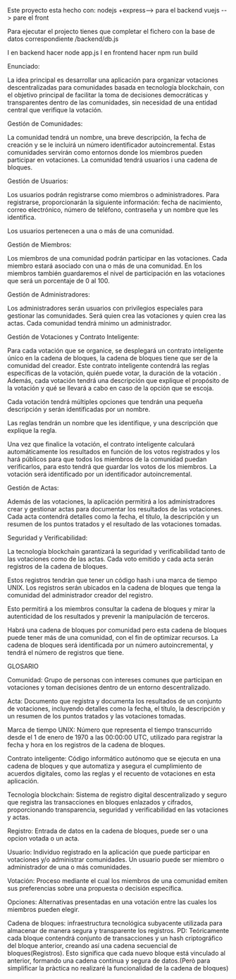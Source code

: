 Este proyecto esta hecho con: nodejs +express--> para el backend vuejs --> pare el front

Para ejecutar el projecto tienes que completar el fichero con la base de datos correspondiente /backend/db.js

I en backend hacer node app.js
I en frontend hacer npm run build








Enunciado:

La idea principal es desarrollar una aplicación para organizar votaciones descentralizadas para comunidades basada en tecnología blockchain, con el objetivo principal de facilitar la toma de decisiones democráticas y transparentes dentro de las comunidades, sin necesidad de una entidad central que verifique la votación.

Gestión de Comunidades:

La comunidad tendrá un nombre, una breve descripción, la fecha de creación y se le incluirá un número identificador autoincremental. Estas comunidades servirán como entornos donde los miembros pueden participar en votaciones. La comunidad tendrá usuarios i una cadena de bloques.

Gestión de Usuarios:

Los usuarios podrán registrarse como miembros o administradores. Para registrarse, proporcionarán la siguiente información: fecha de nacimiento, correo electrónico, número de teléfono, contraseña  y un nombre que les identifica.

Los usuarios pertenecen a una o más de una comunidad.

Gestión de Miembros:

Los miembros de una comunidad podrán participar en las votaciones. Cada miembro estará asociado con una o más de una comunidad. En los miembros también guardaremos el nivel de participación en las votaciones que será un porcentaje de 0 al 100.

Gestión de Administradores:

Los administradores serán usuarios con privilegios especiales para gestionar las comunidades. Será quien crea las votaciones y quien crea las actas. Cada comunidad tendrá mínimo un administrador.

Gestión de Votaciones y Contrato Inteligente:

Para cada votación que se organice, se desplegará un contrato inteligente único en la cadena de bloques, la cadena de bloques tiene que ser de la comunidad del creador. Este contrato inteligente contendrá las reglas específicas de la votación, quién puede votar, la duración de la votación . Además, cada votación tendrá una descripción que explique el propósito de la votación y qué se llevará a cabo en caso de la opción que se escoja.

Cada votación tendrá múltiples opciones que tendrán una pequeña descripción y serán identificadas por un nombre.

Las reglas tendrán un nombre que les identifique, y una descripción que explique la regla.

Una vez que finalice la votación, el contrato inteligente calculará automáticamente los resultados en función de los votos registrados y los hará públicos para que todos los miembros de la comunidad puedan verificarlos, para esto tendrá que guardar los votos de los miembros.
La votación será identificado por un identificador autoincremental.

Gestión de Actas:

Además de las votaciones, la aplicación permitirá a los administradores crear y gestionar actas para documentar los resultados de las votaciones. Cada acta contendrá detalles como la fecha, el título, la descripción y un resumen de los puntos tratados y el resultado de las votaciones tomadas.

Seguridad y Verificabilidad:

La tecnología blockchain garantizará la seguridad y verificabilidad tanto de las votaciones como de las actas. Cada voto emitido y cada acta serán registros de la cadena de bloques. 

Estos registros tendràn que tener un código hash i una marca de tiempo UNIX. Los registros serán ubicados en la cadena de bloques que tenga la comunidad del administrador creador del registro.

Esto  permitirá a los miembros consultar la cadena de bloques y mirar la autenticidad de los resultados y prevenir la manipulación de terceros.

Habrá una cadena de bloques por comunidad pero esta cadena de bloques puede tener más de una comunidad, con el fin de optimizar recursos. La cadena de bloques será identificada por un número autoincremental, y tendrá el número de registros que tiene.

GLOSARIO

Comunidad: Grupo de personas con intereses comunes que participan en votaciones y toman decisiones dentro de un entorno descentralizado.

Acta: Documento que registra y documenta los resultados de un conjunto de votaciones, incluyendo detalles como la fecha, el título, la descripción y un resumen de los puntos tratados y las votaciones tomadas.

Marca de tiempo UNIX: Número que representa el tiempo transcurrido desde el 1 de enero de 1970 a las 00:00:00 UTC, utilizado para registrar la fecha y hora en los registros de la cadena de bloques.

Contrato inteligente: Código informático autónomo que se ejecuta en una cadena de bloques y que automatiza y asegura el cumplimiento de acuerdos digitales, como las reglas y el recuento de votaciones en esta aplicación.

Tecnología blockchain: Sistema de registro digital descentralizado y seguro que registra las transacciones en bloques enlazados y cifrados, proporcionando transparencia, seguridad y verificabilidad en las votaciones y actas.

Registro: Entrada de datos en la cadena de bloques, puede ser o una opcion votada o un acta.

Usuario: Individuo registrado en la aplicación que puede participar en votaciones y/o administrar comunidades. Un usuario puede ser miembro o administrador de una o más comunidades.

Votación: Proceso mediante el cual los miembros de una comunidad emiten sus preferencias sobre una propuesta o decisión específica. 

Opciones: Alternativas presentadas en una votación entre las cuales los miembros pueden elegir.

Cadena de bloques: infraestructura tecnológica subyacente utilizada para almacenar de manera segura y transparente los registros.
PD: Teóricamente cada bloque contendrá conjunto de transacciones y un hash criptográfico del bloque anterior, creando así una cadena secuencial de bloques(Registros). Esto significa que cada nuevo bloque está vinculado al anterior, formando una cadena continua y segura de datos.(Però para simplificar la pràctica no realizaré la funcionalidad de la cadena de bloques)




